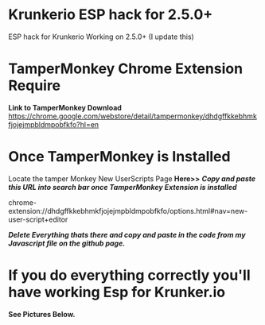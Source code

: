 # Krunkerio ESP hack for 2.5.0+
ESP hack for Krunkerio Working on 2.5.0+ (I update this) 

# TamperMonkey Chrome Extension Require
**Link to TamperMonkey Download**
https://chrome.google.com/webstore/detail/tampermonkey/dhdgffkkebhmkfjojejmpbldmpobfkfo?hl=en

# Once TamperMonkey is Installed

Locate the tamper Monkey New UserScripts Page **Here>>** 
***Copy and paste this URL into search bar once TamperMonkey Extension is installed***

chrome-extension://dhdgffkkebhmkfjojejmpbldmpobfkfo/options.html#nav=new-user-script+editor 

***Delete Everything thats there and copy and paste in the code from my Javascript file on the github page.***

# If you do everything correctly you'll have working Esp for Krunker.io
**See Pictures Below.**

